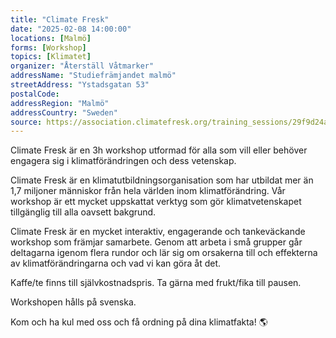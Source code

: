 ```yaml
---
title: "Climate Fresk"
date: "2025-02-08 14:00:00"
locations: [Malmö]
forms: [Workshop]
topics: [Klimatet]
organizer: "Återställ Våtmarker"
addressName: "Studiefrämjandet malmö"
streetAddress: "Ystadsgatan 53"
postalCode: 
addressRegion: "Malmö"
addressCountry: "Sweden"
source: https://association.climatefresk.org/training_sessions/29f9d24a-587a-44ef-bcd7-a28f7ef3ff0e/show_public?language=en&tenant_token=36bd2274d3982262c0021755
---
```

Climate Fresk är en 3h workshop utformad för alla som vill eller behöver engagera sig i klimatförändringen och dess vetenskap.
 
Climate Fresk är en klimatutbildningsorganisation som har utbildat mer än 1,7 miljoner människor från hela världen inom klimatförändring. Vår workshop är ett mycket uppskattat verktyg som gör klimatvetenskapet tillgänglig till alla oavsett bakgrund.
 
Climate Fresk är en mycket interaktiv, engagerande och tankeväckande workshop som främjar samarbete. Genom att arbeta i små grupper går deltagarna igenom flera rundor och lär sig om orsakerna till och effekterna av klimatförändringarna och vad vi kan göra åt det.
 
Kaffe/te finns till självkostnadspris. Ta gärna med frukt/fika till pausen.
 
Workshopen hålls på svenska.
 
Kom och ha kul med oss och få ordning på dina klimatfakta! 🌎

